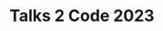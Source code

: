 ---
title: "Talks 2 Code 2023"
description: "Descripción t2c 2023"
time_start: "2023-12-03"
images: ["t2c-card.png"]
hidedate: true
---
